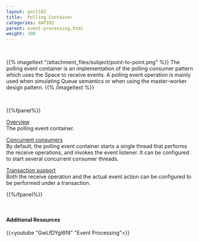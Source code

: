```yaml
---
layout: post102
title:  Polling Container
categories: XAP102
parent: event-processing.html
weight: 300
---
```


<br>


{{% imageltext "/attachment_files/subject/point-to-point.png" %}}
The polling event container is an implementation of the polling consumer pattern which uses the Space to receive events.
A polling event operation is mainly used when simulating Queue semantics or when using the master-worker design pattern.
{{% /imageltext %}}

 

<br>


{{%fpanel%}}

[Overview](./polling-container.html)<br>
The polling event container.

[Concurrent consumers](./polling-container-scaling.html)<br>
By default, the polling event container starts a single thread that performs the receive operations, and invokes the event listener. It can be configured to start several concurrent consumer threads.

[Transaction support](./polling-container-transactions.html)<br>
Both the receive operation and the actual event action can be configured to be performed under a transaction.

{{%/fpanel%}}

<br>

#### Additional Resources

{{<youtube "GwLfDYgl6f8" "Event Processing">}}


